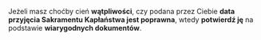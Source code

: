 Jeżeli masz choćby cień **wątpliwości**, czy podana przez Ciebie **data przyjęcia Sakramentu Kapłaństwa jest poprawna**, wtedy **potwierdź ję** na podstawie **wiarygodnych dokumentów**.
